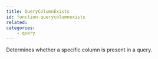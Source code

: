 ```yaml
---
title: QueryColumnExists
id: function-querycolumnexists
related:
categories:
    - query
---
```


Determines whether a specific column is present in a query.